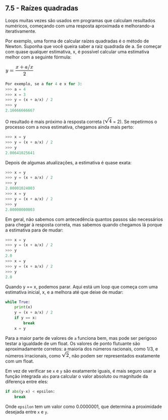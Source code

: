 ## 7.5 - Raízes quadradas

Loops muitas vezes são usados em programas que calculam resultados numéricos, começando com uma resposta aproximada e melhorando-a iterativamente.

Por exemplo, uma forma de calcular raízes quadradas é o método de Newton. Suponha que você queira saber a raiz quadrada de a. Se começar com quase qualquer estimativa, x, é possível calcular uma estimativa melhor com a seguinte fórmula:

![Fórmula – Raiz quadrada pelo método de Newton.](../fig/p79f1.png)

```python
Por exemplo, se a for 4 e x for 3:
>>> a = 4
>>> x = 3
>>> y = (x + a/x) / 2
>>> y
2.16666666667
```
O resultado é mais próximo à resposta correta (![Fórmula – Raiz quadrada de 4.](../fig/p79f2.png) = 2). Se repetirmos o processo com a nova estimativa, chegamos ainda mais perto:

```python
>>> x = y
>>> y = (x + a/x) / 2
>>> y
2.00641025641
```
Depois de algumas atualizações, a estimativa é quase exata:

```python
>>> x = y
>>> y = (x + a/x) / 2
>>> y
2.00001024003
>>> x = y
>>> y = (x + a/x) / 2
>>> y
2.00000000003
```

Em geral, não sabemos com antecedência quantos passos são necessários para chegar à resposta correta, mas sabemos quando chegamos lá porque a estimativa para de mudar:

```python
>>> x = y
>>> y = (x + a/x) / 2
>>> y
2.0
>>> x = y
>>> y = (x + a/x) / 2
>>> y
2.0
```
Quando y == x, podemos parar. Aqui está um loop que começa com uma estimativa inicial, x, e a melhora até que deixe de mudar:

```python
while True:
    print(x)
    y = (x + a/x) / 2
    if y == x:
        break
    x = y
```

Para a maior parte de valores de `a` funciona bem, mas pode ser perigoso testar a igualdade de um float. Os valores de ponto flutuante são aproximadamente corretos: a maioria dos números racionais, como 1/3, e números irracionais, como ![Fórmula – Raiz quadrada de 2.](../fig/p80f1.png), não podem ser representados exatamente com um float.

Em vez de verificar se `x` e `y` são exatamente iguais, é mais seguro usar a função integrada `abs` para calcular o valor absoluto ou magnitude da diferença entre eles:

```python
if abs(y-x) < epsilon:
    break
```

Onde `epsilon` tem um valor como 0.0000001, que determina a proximidade desejada entre `x` e `y`.
